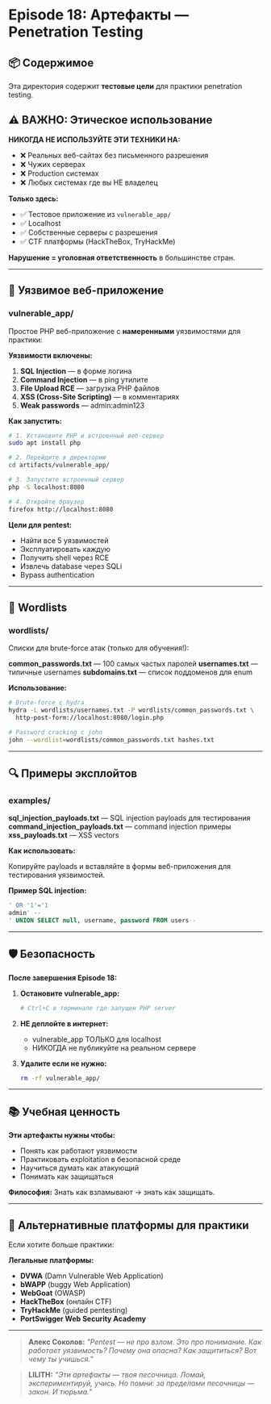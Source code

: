 # Episode 18: Артефакты — Penetration Testing

## 📦 Содержимое

Эта директория содержит **тестовые цели** для практики penetration testing.

## ⚠️ ВАЖНО: Этическое использование

**НИКОГДА НЕ ИСПОЛЬЗУЙТЕ ЭТИ ТЕХНИКИ НА:**
- ❌ Реальных веб-сайтах без письменного разрешения
- ❌ Чужих серверах
- ❌ Production системах
- ❌ Любых системах где вы НЕ владелец

**Только здесь:**
- ✅ Тестовое приложение из `vulnerable_app/`
- ✅ Localhost
- ✅ Собственные серверы с разрешения
- ✅ CTF платформы (HackTheBox, TryHackMe)

**Нарушение = уголовная ответственность** в большинстве стран.

---

## 🎯 Уязвимое веб-приложение

### vulnerable_app/

Простое PHP веб-приложение с **намеренными** уязвимостями для практики:

**Уязвимости включены:**
1. **SQL Injection** — в форме логина
2. **Command Injection** — в ping утилите
3. **File Upload RCE** — загрузка PHP файлов
4. **XSS (Cross-Site Scripting)** — в комментариях
5. **Weak passwords** — admin:admin123

**Как запустить:**

```bash
# 1. Установите PHP и встроенный веб-сервер
sudo apt install php

# 2. Перейдите в директорию
cd artifacts/vulnerable_app/

# 3. Запустите встроенный сервер
php -S localhost:8080

# 4. Откройте браузер
firefox http://localhost:8080
```

**Цели для pentest:**
- Найти все 5 уязвимостей
- Эксплуатировать каждую
- Получить shell через RCE
- Извлечь database через SQLi
- Bypass authentication

---

## 📝 Wordlists

### wordlists/

Списки для brute-force атак (только для обучения!):

**common_passwords.txt** — 100 самых частых паролей
**usernames.txt** — типичные usernames
**subdomains.txt** — список поддоменов для enum

**Использование:**

```bash
# Brute-force с hydra
hydra -L wordlists/usernames.txt -P wordlists/common_passwords.txt \
  http-post-form://localhost:8080/login.php

# Password cracking с john
john --wordlist=wordlists/common_passwords.txt hashes.txt
```

---

## 🔍 Примеры эксплойтов

### examples/

**sql_injection_payloads.txt** — SQL injection payloads для тестирования  
**command_injection_payloads.txt** — command injection примеры  
**xss_payloads.txt** — XSS vectors

**Как использовать:**

Копируйте payloads и вставляйте в формы веб-приложения для тестирования уязвимостей.

**Пример SQL injection:**
```sql
' OR '1'='1
admin' --
' UNION SELECT null, username, password FROM users--
```

---

## 🛡️ Безопасность

**После завершения Episode 18:**

1. **Остановите vulnerable_app:**
   ```bash
   # Ctrl+C в терминале где запущен PHP server
   ```

2. **НЕ деплойте в интернет:**
   - vulnerable_app ТОЛЬКО для localhost
   - НИКОГДА не публикуйте на реальном сервере

3. **Удалите если не нужно:**
   ```bash
   rm -rf vulnerable_app/
   ```

---

## 📚 Учебная ценность

**Эти артефакты нужны чтобы:**
- Понять как работают уязвимости
- Практиковать exploitation в безопасной среде
- Научиться думать как атакующий
- Понимать как защищаться

**Философия:** Знать как взламывают → знать как защищать.

---

## 🔗 Альтернативные платформы для практики

Если хотите больше практики:

**Легальные платформы:**
- **DVWA** (Damn Vulnerable Web Application)
- **bWAPP** (buggy Web Application)
- **WebGoat** (OWASP)
- **HackTheBox** (онлайн CTF)
- **TryHackMe** (guided pentesting)
- **PortSwigger Web Security Academy**

---

> **Алекс Соколов:** *"Pentest — не про взлом. Это про понимание. Как работает уязвимость? Почему она опасна? Как защититься? Вот чему ты учишься."*

> **LILITH:** *"Эти артефакты — твоя песочница. Ломай, экспериментируй, учись. Но помни: за пределами песочницы — закон. И тюрьма."*


